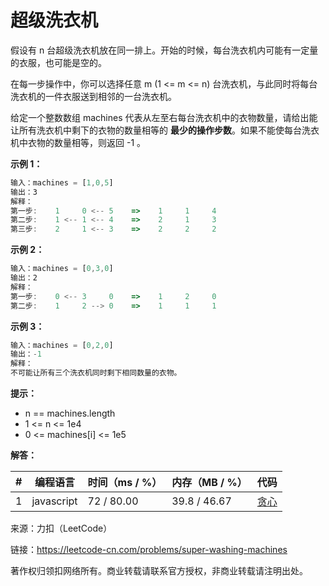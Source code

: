 # 超级洗衣机

假设有 n 台超级洗衣机放在同一排上。开始的时候，每台洗衣机内可能有一定量的衣服，也可能是空的。

在每一步操作中，你可以选择任意 m (1 <= m <= n) 台洗衣机，与此同时将每台洗衣机的一件衣服送到相邻的一台洗衣机。

给定一个整数数组 machines 代表从左至右每台洗衣机中的衣物数量，请给出能让所有洗衣机中剩下的衣物的数量相等的 **最少的操作步数**。如果不能使每台洗衣机中衣物的数量相等，则返回 -1 。

**示例 1：**

``` javascript
输入：machines = [1,0,5]
输出：3
解释：
第一步:    1     0 <-- 5    =>    1     1     4
第二步:    1 <-- 1 <-- 4    =>    2     1     3
第三步:    2     1 <-- 3    =>    2     2     2
```

**示例 2：**

``` javascript
输入：machines = [0,3,0]
输出：2
解释：
第一步:    0 <-- 3     0    =>    1     2     0
第二步:    1     2 --> 0    =>    1     1     1
```

**示例 3：**

``` javascript
输入：machines = [0,2,0]
输出：-1
解释：
不可能让所有三个洗衣机同时剩下相同数量的衣物。
```

**提示：**

- n == machines.length
- 1 <= n <= 1e4
- 0 <= machines[i] <= 1e5

**解答：**

**#**|**编程语言**|**时间（ms / %）**|**内存（MB / %）**|**代码**
--|--|--|--|--
1|javascript|72 / 80.00|39.8 / 46.67|[贪心](./javascript/ac_v1.js)

来源：力扣（LeetCode）

链接：https://leetcode-cn.com/problems/super-washing-machines

著作权归领扣网络所有。商业转载请联系官方授权，非商业转载请注明出处。
